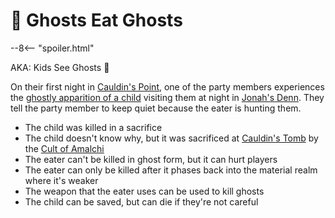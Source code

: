 # 🔐 Ghosts Eat Ghosts

--8<-- "spoiler.html"

AKA: Kids See Ghosts :ghost:

On their first night in [Cauldin's Point](../places/cauldins-point.md), one of the party members experiences the [ghostly apparition of a child](../npcs/ghost-child.md) visiting them at night in [Jonah's Denn](../places/jonahs-denn.md). They tell the party member to keep quiet because the eater is hunting them.

* The child was killed in a sacrifice
* The child doesn't know why, but it was sacrificed at [Cauldin's Tomb](../places/cauldins-tomb.md) by the [Cult of Amalchi](../organizations/cult-of-amalchi.md)
* The eater can't be killed in ghost form, but it can hurt players
* The eater can only be killed after it phases back into the material realm where it's weaker
* The weapon that the eater uses can be used to kill ghosts
* The child can be saved, but can die if they're not careful

